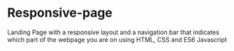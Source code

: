 # Responsive-page
Landing Page with a responsive layout and a navigation bar that indicates which part of the webpage you are on using HTML, CSS and ES6 Javascript
